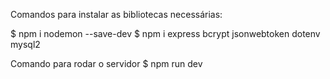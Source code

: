 Comandos para instalar as bibliotecas necessárias:

$ npm i nodemon --save-dev
$ npm i express bcrypt jsonwebtoken dotenv mysql2

Comando para rodar o servidor
$ npm run dev